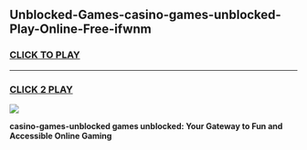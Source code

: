 
## Unblocked-Games-casino-games-unblocked-Play-Online-Free-ifwnm
<h3>
<a href="https://premium76.site?title=casino-games-unblocked&ref=26A">CLICK TO PLAY</a></h3>
<hr>

<h3>
<a href="https://premium76.site?title=casino-games-unblocked&ref=26A">CLICK 2 PLAY</a>
  
</h3>

<a href="https://premium76.site?title=casino-games-unblocked&ref=26A"><img src="https://clearcache.store/games.png"></a>


**casino-games-unblocked games unblocked: Your Gateway to Fun and Accessible Online Gaming**
